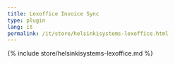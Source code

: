 ```yaml
---
title: Lexoffice Invoice Sync
type: plugin
lang: it
permalink: /it/store/helsinkisystems-lexoffice.html
---
```


{% include store/helsinkisystems-lexoffice.md %}
